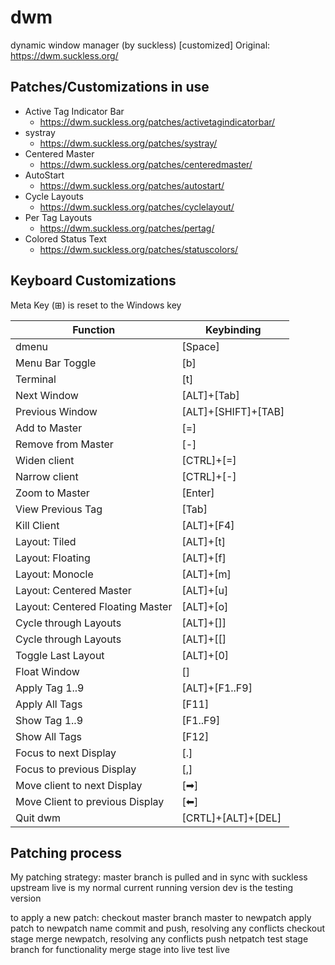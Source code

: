 # dwm
dynamic window manager (by suckless) [customized]
Original: https://dwm.suckless.org/

## Patches/Customizations in use
- Active Tag Indicator Bar
  - https://dwm.suckless.org/patches/activetagindicatorbar/
- systray
  - https://dwm.suckless.org/patches/systray/
- Centered Master
  - https://dwm.suckless.org/patches/centeredmaster/
- AutoStart
  - https://dwm.suckless.org/patches/autostart/
- Cycle Layouts
  - https://dwm.suckless.org/patches/cyclelayout/
- Per Tag Layouts
  - https://dwm.suckless.org/patches/pertag/
- Colored Status Text
  - https://dwm.suckless.org/patches/statuscolors/

## Keyboard Customizations
Meta Key (⊞) is reset to the Windows key

Function | Keybinding
------------ | -------------
dmenu | [Space]
Menu Bar Toggle | [b]
Terminal | [t]
Next Window | [ALT]+[Tab]
Previous Window | [ALT]+[SHIFT]+[TAB]
Add to Master  | [=]
Remove from Master | [-]
Widen client | [CTRL]+[=]
Narrow client | [CTRL]+[-]
Zoom to Master | [Enter]
View Previous Tag | [Tab]
Kill Client | [ALT]+[F4]
Layout: Tiled | [ALT]+[t]
Layout: Floating | [ALT]+[f]
Layout: Monocle | [ALT]+[m]
Layout: Centered Master | [ALT]+[u]
Layout: Centered Floating Master | [ALT]+[o]
Cycle through Layouts | [ALT]+[]]
Cycle through Layouts | [ALT]+[[]
Toggle Last Layout | [ALT]+[0]
Float Window | [\]
Apply Tag 1..9 | [ALT]+[F1..F9]
Apply All Tags | [F11]
Show Tag 1..9 | [F1..F9]
Show All Tags | [F12]
Focus to next Display | [.]
Focus to previous Display | [,]
Move client to next Display | [➡]
Move Client to previous Display | [⬅]
Quit dwm | [CRTL]+[ALT]+[DEL]

## Patching process
My patching strategy:
    master branch is pulled and in sync with suckless upstream
    live is my normal current running version
    dev is the testing version

to apply a new patch:
    checkout master
    branch master to newpatch
    apply patch to newpatch name
    commit and push, resolving any conflicts
    checkout stage
    merge newpatch, resolving any conflicts
    push netpatch
    test stage branch for functionality
    merge stage into live
    test live


